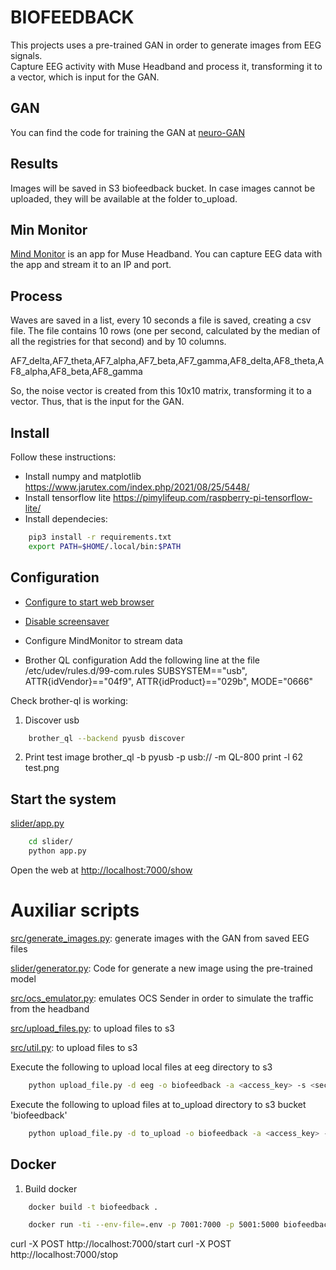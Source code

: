 # BIOFEEDBACK
This projects uses a pre-trained GAN in order to generate images from EEG signals.       
Capture EEG activity with Muse Headband and process it, transforming it to a vector, which is input for the GAN. 

## GAN
You can find the code for training the GAN at [neuro-GAN](https://github.com/art-neuroscience-technology/neuro-GAN) 

## Results 
Images will be saved in S3 biofeedback bucket. In case images cannot be uploaded, they will be available at the folder to_upload. 

## Min Monitor
[Mind Monitor](https://mind-monitor.com/) is an app for Muse Headband. You can capture EEG data with the app and stream it to an IP and port.  

## Process

Waves are saved in a list, every 10 seconds a file is saved, creating a csv file. The file contains 10 rows (one per second, calculated by the median of all the registries for that second) and by 10 columns.


AF7_delta,AF7_theta,AF7_alpha,AF7_beta,AF7_gamma,AF8_delta,AF8_theta,AF8_alpha,AF8_beta,AF8_gamma

So, the noise vector is created from this 10x10 matrix, transforming it to a vector. Thus, that is the input for the GAN.  

## Install
Follow these instructions:
- Install  numpy and matplotlib https://www.jarutex.com/index.php/2021/08/25/5448/ 
- Install tensorflow lite https://pimylifeup.com/raspberry-pi-tensorflow-lite/
- Install dependecies:

```bash 
	pip3 install -r requirements.txt
	export PATH=$HOME/.local/bin:$PATH
```


## Configuration 
- [Configure to start web browser]( 
https://smarthomepursuits.com/open-website-on-startup-with-raspberry-pi-os/)

- [Disable screensaver](https://www.radishlogic.com/raspberry-pi/how-to-disable-screen-sleep-in-raspberry-pi/) 

- Configure MindMonitor to stream data 

- Brother QL configuration
Add the following line at the file  /etc/udev/rules.d/99-com.rules
SUBSYSTEM=="usb", ATTR{idVendor}=="04f9", ATTR{idProduct}=="029b", MODE="0666"
 
Check brother-ql is working:
1. Discover usb 
```bash 
	brother_ql --backend pyusb discover 
```
2. Print test image 
brother_ql -b pyusb -p usb://<id> -m QL-800 print -l 62 test.png 

## Start the system 

[slider/app.py](slider/app.py)
```bash
    cd slider/
	python app.py 
```

Open the web at [http://localhost:7000/show](http://localhost:7000/show)

# Auxiliar scripts 

[src/generate_images.py](generate_images.py): generate images with the GAN from saved EEG files 

[slider/generator.py](generator.py): Code for generate a new image using the pre-trained model 

[src/ocs_emulator.py](ocs_emulator.py): emulates OCS Sender in order to simulate the traffic from the headband 

[src/upload_files.py](upload_files.py): to upload files to s3 

[src/util.py](upload_files.py): to upload files to s3 

Execute the following to upload local files at eeg directory to s3 

```bash
	python upload_file.py -d eeg -o biofeedback -a <access_key> -s <secret_key> -f eeg 
```

Execute the following to upload files at to_upload directory to s3 bucket 'biofeedback'

```bash
	python upload_file.py -d to_upload -o biofeedback -a <access_key> -s <secret_key> 
```

## Docker 

1. Build docker 

```bash
	docker build -t biofeedback . 
```

```bash
	docker run -ti --env-file=.env -p 7001:7000 -p 5001:5000 biofeedback
```

curl -X POST http://localhost:7000/start 
curl -X POST http://localhost:7000/stop  

